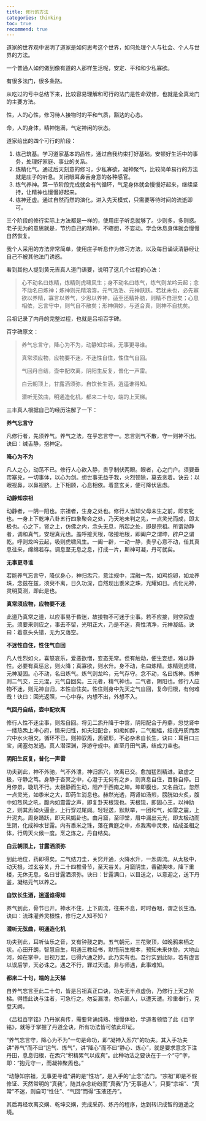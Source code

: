 ```yaml
---
title: 修行的方法
categories: thinking
toc: true
recommend: true
---
```




道家的世界观中说明了道家是如何思考这个世界，如何处理个人与社会、个人与世界的方法。

一个普通人如何做到像有道的人那样生活呢，安定、平和和少私寡欲。

有很多法门，很多条路。

从吃过的亏中总结下来，比较容易理解和可行的法门是性命双修，也就是全真龙门的主要方法。

性，人的心性，修习待人接物时的平和气质，豁达的心态。

命，人的身体，精神饱满，气定神闲的状态。



道家给出的四个可行的阶段：



1. 练己筑基。学习道家基本的品性，通过自我约束打好基础，安顿好生活中的事务，处理好家庭、事业的关系。
2. 炼精化气。通过后天刻意的修习，少私寡欲，凝神聚气，比较简单易行的方法就是庄子的听息。关闭眼耳鼻舌身意的各种感官。
3. 练气养神。第一节阶段完成就会有气循环，气足身体就会慢慢好起来，继续坚持，让精神也慢慢好起来。
4. 练神还虚。通过自然而然的演化，进入先天模式，只需要等待时间的流逝即可。



三个阶段的修行实际上方法都是一样的，使用庄子听息就够了。少则多，多则惑。老子无为的意思就是，节约自己的精神，不瞎想，不妄动。学会休息身体就会慢慢自然恢复。



我个人采用的方法非常简单，使用庄子听息作为修习方法，以及每日诵读清静经让自己不被其他法门诱惑。



看到其他人提到黄元吉真人道门语要，说明了这几个过程的心法：

> 心不动名曰炼精，炼精则虎啸风生；身不动名曰练气，练气则龙吟云起；念不动名曰炼神；炼神则元精溶溶，元气浩浩、元神跃跃。若犹未也，必先寡欲以养精，寡言以养气，少思以养神，适至还精补脑，则精不自泄矣；心息相依，忘言守中，则气自不散矣；形神俱妙，与道合真，则神不自扰矣。



吕祖记录了内丹的完整过程，也就是吕祖百字碑。



百字碑原文：



>  养气忘言守，降心为不为，动静知宗祖，无事更寻谁。
>
> 真常须应物，应物要不迷，不迷性自住，性住气自回。
>
> 气回丹自结，壶中配坎离，阴阳生反复，普化一声雷。
>
> 白云朝顶上，甘露洒须弥，自饮长生酒，逍遥谁得知。
>
> 潜听无弦曲，明通造化机，都来二十句，端的上天梯。



三丰真人根据自己的经历注解了一下：



**养气忘言守**

凡修行者，先须养气。养气之法，在乎忘言守一。忘言则气不散，守一则神不出。诀曰：缄舌静，抱神定。

**降心为不为**

凡人之心，动荡不已。修行人心欲入静，贵乎制伏两眼。眼者，心之门户。须要垂帘塞兑，一切事体，以心为剑。想世事无益于我，火烈顿除，莫去贪着。诀云：以眼视鼻，以鼻视脐。上下相顾，心息相依。着意玄关，便可降伏思虑。

**动静知宗祖**

动静者，一阴一阳也。宗祖者，生身之处也。修行人当知父母未生之前，即玄牝也。一身上下乾坤八卦五行四象聚会之处，乃天地未判之先，一点灵光而成，即太极也。心之下，肾之上，仿佛之内，念头无息，所起之处，即是宗祖。所谓动静者，调和真气，安理真元也。盖呼接天根，吸接地根，即阖户之谓坤，辟户之谓乾。呼则龙吟云起，吸则虎啸风生。一阖一辟，一动一静，贵乎心意不动，任其真息往来，绵绵若存。调息至无息之息，打成一片，斯神可凝，丹可就矣。

**无事更寻谁**

若能养气忘言守，降伏身心，神归炁穴，意注规中，混融一炁，如鸡抱卵，如龙养珠，念兹在兹，须臾不离，日久功深，自然现出黍米之珠，光耀如日。点化元神，灵明莫测，即此是也。

**真常须应物，应物要不迷**

此道乃真常之道，以应事易于昏迷，故接物不可迷于尘事。若不应接，则空寂虚无。须要来则应之，事去不留，光明正大，乃是不迷，真性清净，元神凝结。诀曰：着意头头错，无为又落空。

**不迷性自住，性住气自回**

凡人性烈如火，喜怒哀乐，爱恶欲憎，变态无常。但有触动，便生妄想，难以静性。必要有真惩忿，则火降；真寡欲，则水升。身不动，名曰炼精。炼精则虎啸，元神凝固。心不动，名曰炼气。炼气则龙吟，元气存守。念不动，名曰炼神。炼神则二气交，三元混，元气自回矣。三元者，精气神也。二气者，阴阳也。修行人应物不迷，则元神自归，本性自住矣。性住则身中先天之气自回，复命归根，有何难哉！诀曰：回光返照，一心中存。内想不出，外想不入。

**气回丹自结，壶中配坎离**

修行人性不迷尘事，则炁自回。将见二炁升降于中宫，阴阳配合于丹鼎，忽觉肾中一缕热炁上冲心府，情来归性，如夫妇配合，如痴如醉，二气絪緼，结成丹质而炁穴中水火相交，循环不已，则神驭炁，炁留形，不必杂术自长生，诀曰：耳目口三宝，闭塞勿发通。真人潜深渊，浮游守规中。直至丹田气满，结成刀圭也。

**阴阳生反复，普化一声雷**

功夫到此，神不外驰，气不外泄，神归炁穴，坎离已交。愈加猛烈精进。致虚之极，守静之笃。身静于杳冥之中，心澄于无何有之乡，则真息自住，百脉自停。日月停景，璇玑不行。太极静而生动，阳产于西南之坤。坤即腹也，又名曲江。忽然一点灵光，如黍米之大，即药生消息也。赫然光透，两肾如汤煎，膀胱如火炙，腹中如烈风之吼，腹内如震雷之声，即复卦天根现也。天根现，即固心王，以神助之，则其炁如火逼金，上行穿过尾闾。轻轻送，默默举，一团和气，如雷之震，上升泥丸，周身踊跃，即天风姤卦也。由月窟，至印堂，眉中漏出元光，即太极动而生阴，化成神水甘露。内有黍米之珠，落在黄庭之中，点我离中灵汞，结成圣相之体，行周天火候一度。烹之炼之，丹自结矣。

**白云朝顶上，甘露洒须弥**

到此地位，药即得矣。二气结刀圭，关窍开通，火降水升，一炁周流。从太极中，动天根，过玄谷关，升二十四椎骨节，至天谷关。月窟阴生，香甜美味，降下重楼，无休无息，名曰甘露洒须弥。诀曰：甘露满口，以目送之，以意迎之，送下丹釜，凝结元气以养之。

**自饮长生酒，逍遥谁得知**

养气到此，骨节已开。神水不住，上下周流，往来不息，时时吞咽，谓之长生酒。诀曰：流珠灌养灵根性，修行之人知不知？

**潜听无弦曲，明通造化机**

功夫到此，耳听仙乐之音，又有钟鼓之韵。五气朝元，三花聚顶，如晚鸦来栖之状。心田开朗，智慧自生，明通三教经书，默悟前生根本，预知未来休咎。大地山河，如在掌中，目视万里，已得六通之妙。此乃实有也。吾行实到此际，若有虚言以误后学，天必诛之。遇之不行，罪过天谴。非与师遇，此事难知。

**都来二十句，端的上天梯**

自养气忘言至此二十句，皆是吕祖真正口诀，功夫无半点虚伪，乃修行上天之阶梯。得悟此诀与注者，可急行之。勿妄漏泄，勿示匪人，以遭天谴。珍重奉行，克登天阙。

《吕祖百字铭》乃丹家真传，需要背诵纯熟、慢慢体验，学道者领悟了此《百字铭》，就等于掌握了丹道全诀，所有功法皆可依此印证。

“养气忘言守，降心为不为”一句是命功，即“凝神入炁穴”的功夫。其入手功夫讲“养气”而不曰“运气、炼气”，讲“降心”而不曰“静心、炼心”，就是要求意念下注丹田，息息归根，在炁穴“积精累气以成真”。此种功法之要诀在于一个“守”字，即：“抱元守一，而凝神聚炁也。”

“动静知宗祖，无事更寻谁”讲的是“性功”，是入手的“止念”法门。“宗祖”即是不假修证、天然常明的“真我”，随其杂念纷纷而“真我”乃“无事道人”，只要“宗祖”、“真常”不迷，则自可“性住”、“气回”而得“玉液还丹”。

其后再经坎离交媾、乾坤交媾，完成采药、炼丹的程序，达到转识成智的逍遥之境。